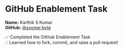 # GitHub Enablement Task

**Name:** Karthik S Kumar  
**GitHub:** [@zoome-byte](https://github.com/zoome-byte)

✅ Completed the GitHub Enablement Task  
💡 Learned how to fork, commit, and raise a pull request!
